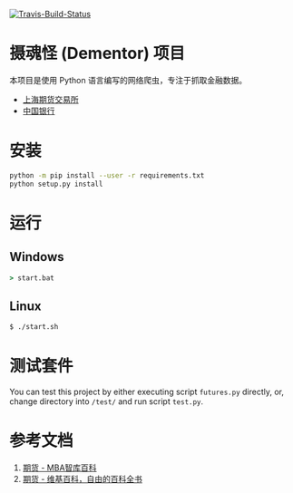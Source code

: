 [![Travis-Build-Status](https://travis-ci.org/donizyo/dementor.svg?branch=dev)](https://travis-ci.org/donizyo/dementor)

# 摄魂怪 (Dementor) 项目

本项目是使用 Python 语言编写的网络爬虫，专注于抓取金融数据。

 - [上海期货交易所](http://www.shfe.com.cn/)
 - [中国银行](http://www.boc.cn/)

# 安装

```bash
python -m pip install --user -r requirements.txt
python setup.py install
```

# 运行

## Windows

```cmd
> start.bat
```

## Linux

```bash
$ ./start.sh
```

# 测试套件

You can test this project by either executing script `futures.py` directly,
or, change directory into `/test/` and run script `test.py`.

# 参考文档

1. [期货 - MBA智库百科](https://wiki.mbalib.com/wiki/%E6%9C%9F%E8%B4%A7)
2. [期货 - 维基百科，自由的百科全书](https://zh.wikipedia.org/wiki/%E6%9C%9F%E8%B4%A7)
